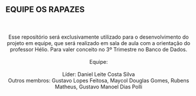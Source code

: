 <h2 align="left">EQUIPE OS RAPAZES</h2>

###

<br clear="both">

<p align="center">Esse repositório será exclusivamente utilizado para o desenvolvimento do projeto em equipe, que será realizado em sala de aula com a orientação do professor Hélio. Para valer conceito no 3º Trimestre no Banco de Dados.<br><br>Equipe:<br><br>Líder: Daniel Leite Costa Silva <br>Outros membros: Gustavo Lopes Feitosa, Maycol Douglas Gomes, Rubens Matheus, Gustavo Manoel Dias Polli</p>

###
